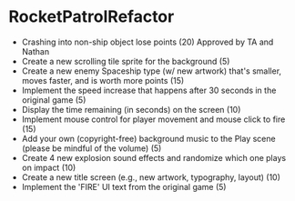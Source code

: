 # RocketPatrolRefactor
- Crashing into non-ship object lose points (20) Approved by TA and Nathan
- Create a new scrolling tile sprite for the background (5)
- Create a new enemy Spaceship type (w/ new artwork) that's smaller, moves faster, and is worth more points (15)
- Implement the speed increase that happens after 30 seconds in the original game (5)
- Display the time remaining (in seconds) on the screen (10)
- Implement mouse control for player movement and mouse click to fire (15)
- Add your own (copyright-free) background music to the Play scene (please be mindful of the volume) (5)
- Create 4 new explosion sound effects and randomize which one plays on impact (10)
- Create a new title screen (e.g., new artwork, typography, layout) (10)
- Implement the 'FIRE' UI text from the original game (5)
